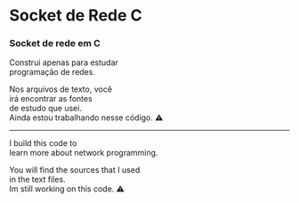 <h1>Socket de Rede C</h1>
<h3>Socket de rede em C</h3>
Construi apenas para estudar</br>
programação de redes.</br>


Nos arquivos de texto, você</br>
irá encontrar as fontes </br>
de estudo que usei.</br>
Ainda estou trabalhando nesse código. ⚠️ 

------------------------------------------

<p>I build this code to</br>
learn more about network programming. </br>

You will find the sources that I used</br>
in the text files.</br>
Im still working on this code. ⚠️
</p>
